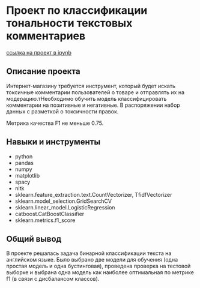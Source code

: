 # Проект по классификации тональности текстовых комментариев
[ссылка на проект в ipynb](https://github.com/annapugovkina/Portfolio/blob/main/Telecom/Text_Classification.ipynb)

## Описание проекта
Интернет-магазину требуется инструмент, который будет искать токсичные комментарии пользователей о товаре и отправлять их на модерацию.тНеобходимо обучить модель классифицировать комментарии на позитивные и негативные. В распоряжении набор данных с разметкой о токсичности правок.

Метрика качества F1 не меньше 0.75.

## Навыки и инструменты

- python
- pandas
- numpy
- matplotlib
- spacy
- nltk
- sklearn.feature_extraction.text.CountVectorizer, TfidfVectorizer
- sklearn.model_selection.GridSearchCV
- sklearn.linear_model.LogisticRegression
- catboost.CatBoostClassifier
- sklearn.metrics.f1_score

## Общий вывод
В проекте решалась задача бинарной классификации текста на английском языке. Было выбрано две модели для обучения (одна простая модель и одна бустинговая), проведена проверка на тестовой выборке и выбрана одна модель как наиболее оптимальная по метрике f1 (в связи с дисбалансом классов).

